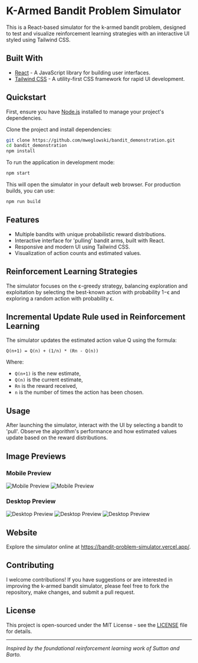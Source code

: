 # K-Armed Bandit Problem Simulator
This is a React-based simulator for the k-armed bandit problem, designed to test and visualize reinforcement learning strategies with an interactive UI styled using Tailwind CSS.

## Built With
- [React](https://reactjs.org/) - A JavaScript library for building user interfaces.
- [Tailwind CSS](https://tailwindcss.com/) - A utility-first CSS framework for rapid UI development.

## Quickstart
First, ensure you have [Node.js](https://nodejs.org/) installed to manage your project's dependencies.

Clone the project and install dependencies:

```sh
git clone https://github.com/mweglowski/bandit_demonstration.git
cd bandit_demonstration
npm install
```

To run the application in development mode:

```sh
npm start
```

This will open the simulator in your default web browser. For production builds, you can use:

```sh
npm run build
```

## Features
- Multiple bandits with unique probabilistic reward distributions.
- Interactive interface for 'pulling' bandit arms, built with React.
- Responsive and modern UI using Tailwind CSS.
- Visualization of action counts and estimated values.

## Reinforcement Learning Strategies
The simulator focuses on the ε-greedy strategy, balancing exploration and exploitation by selecting the best-known action with probability 1−ϵ and exploring a random action with probability ϵ.

## Incremental Update Rule used in Reinforcement Learning
The simulator updates the estimated action value Q using the formula:

`Q(n+1) = Q(n) + (1/n) * (Rn - Q(n))`

Where:
- `Q(n+1)` is the new estimate,
- `Q(n)` is the current estimate,
- `Rn` is the reward received,
- `n` is the number of times the action has been chosen.

## Usage
After launching the simulator, interact with the UI by selecting a bandit to 'pull'. Observe the algorithm's performance and how estimated values update based on the reward distributions.

## Image Previews

### Mobile Preview
![Mobile Preview](https://i.imgur.com/fZcCPoK.png)
![Mobile Preview](https://i.imgur.com/jTrawDL.png)

### Desktop Preview
![Desktop Preview](https://i.imgur.com/e5ZrsRN.png)
![Desktop Preview](https://i.imgur.com/LiPOuWW.png)
![Desktop Preview](https://i.imgur.com/Qhnyndk.png)

## Website
Explore the simulator online at https://bandit-problem-simulator.vercel.app/.

## Contributing
I welcome contributions! If you have suggestions or are interested in improving the k-armed bandit simulator, please feel free to fork the repository, make changes, and submit a pull request.

## License
This project is open-sourced under the MIT License - see the [LICENSE](LICENSE.md) file for details.

---

*Inspired by the foundational reinforcement learning work of Sutton and Barto.*

